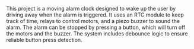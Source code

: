 This project is a moving alarm clock designed to wake up the user by driving away when the alarm is triggered.
 It uses an RTC module to keep track of time, relays to control motors, and a piezo buzzer to sound the alarm.
The alarm can be stopped by pressing a button, which will turn off the motors and the buzzer.
The system includes debounce logic to ensure reliable button press detection.

